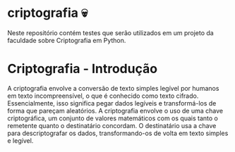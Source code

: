 # criptografia :skull:
Neste repositório contém testes que serão utilizados em um projeto da faculdade sobre Criptografia em Python.

# Criptografia - Introdução
A criptografia envolve a conversão de texto simples legível por humanos em texto incompreensível, o que é conhecido como texto cifrado. Essencialmente, isso significa pegar dados legíveis e transformá-los de forma que pareçam aleatórios. A criptografia envolve o uso de uma chave criptográfica, um conjunto de valores matemáticos com os quais tanto o remetente quanto o destinatário concordam. O destinatário usa a chave para descriptografar os dados, transformando-os de volta em texto simples e legível.



